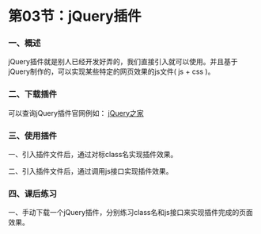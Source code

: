 # 第03节：jQuery插件

### 一、概述

jQuery插件就是别人已经开发好弄的，我们直接引入就可以使用。并且基于jQuery制作的，可以实现某些特定的网页效果的js文件( js + css )。

### 二、下载插件

可以查询jQuery插件官网例如：
[jQuery之家](http://www.htmleaf.com/)

### 三、使用插件

一、引入插件文件后，通过对标class名实现插件效果。

二、引入插件文件后，通过调用js接口实现插件效果。

### 四、课后练习

一、手动下载一个jQuery插件，分别练习class名和js接口来实现插件完成的页面效果。